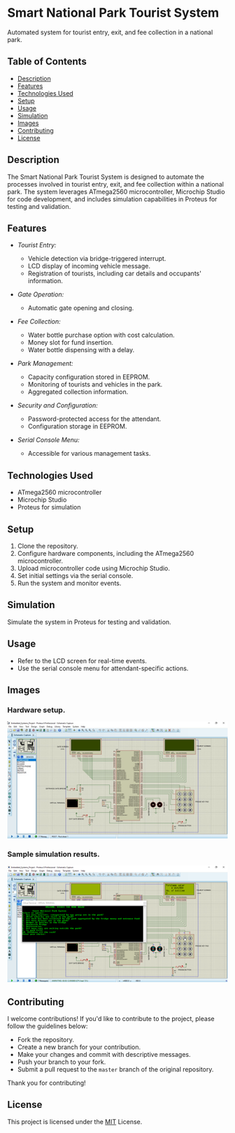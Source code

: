 # Smart National Park Tourist System

Automated system for tourist entry, exit, and fee collection in a national park.

## Table of Contents

- [Description](#description)
- [Features](#features)
- [Technologies Used](#technologies-used)
- [Setup](#setup)
- [Usage](#usage)
- [Simulation](#simulation)
- [Images](#images)
- [Contributing](#contributing)
- [License](#license)

## Description

The Smart National Park Tourist System is designed to automate the processes involved in tourist entry, exit, and fee collection within a national park. The system leverages ATmega2560 microcontroller, Microchip Studio for code development, and includes simulation capabilities in Proteus for testing and validation.

## Features

- *Tourist Entry:*
  - Vehicle detection via bridge-triggered interrupt.
  - LCD display of incoming vehicle message.
  - Registration of tourists, including car details and occupants' information.

- *Gate Operation:*
  - Automatic gate opening and closing.

- *Fee Collection:*
  - Water bottle purchase option with cost calculation.
  - Money slot for fund insertion.
  - Water bottle dispensing with a delay.

- *Park Management:*
  - Capacity configuration stored in EEPROM.
  - Monitoring of tourists and vehicles in the park.
  - Aggregated collection information.

- *Security and Configuration:*
  - Password-protected access for the attendant.
  - Configuration storage in EEPROM.

- *Serial Console Menu:*
  - Accessible for various management tasks.

## Technologies Used

- ATmega2560 microcontroller
- Microchip Studio
- Proteus for simulation

## Setup

1. Clone the repository.
2. Configure hardware components, including the ATmega2560 microcontroller.
3. Upload microcontroller code using Microchip Studio.
4. Set initial settings via the serial console.
5. Run the system and monitor events.

## Simulation

Simulate the system in Proteus for testing and validation.

## Usage

- Refer to the LCD screen for real-time events.
- Use the serial console menu for attendant-specific actions.

## Images
### Hardware setup.
![Hardware Setup](images/hardware_setup.jpeg)

### Sample simulation results.
![Simulation Result](images/simulation_result.png)

## Contributing

I welcome contributions! If you'd like to contribute to the project, please follow the guidelines below:

- Fork the repository.
- Create a new branch for your contribution.
- Make your changes and commit with descriptive messages.
- Push your branch to your fork.
- Submit a pull request to the `master` branch of the original repository.

Thank you for contributing!
## License

This project is licensed under the [MIT](LICENSE) License.

